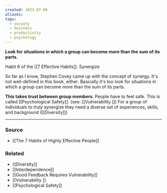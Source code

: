 ```yaml
---
created: 2023-07-08
aliases: 
tags:
  - society
  - business
  - productivity
  - psychology
---
```

**Look for situations in which a group can become more than the sum of its parts.**

Habit 6 of the [[7 Effective Habits]]: Synergize

So far as I know, Stephen Covey came up with the concept of synergy. It's not well-defined in this book, either. Basically it's too look for situations in which a group can become more than the sum of its parts. 

**This takes trust between group members**. People have to feel safe. This is called [[Psychological Safety]]. (see: [[Vulnerability ]])  For a group of individuals to truly synergize they need a diverse set of experiences, skills, and background ([[Diversity]])

****
### Source
- [[The 7 Habits of Highly Effective People]]

### Related
- [[Diversity]] 
- [[Interdependence]]
- [[Good Feedback Requires Vulnerability]] 
- [[Vulnerability ]] 
- [[Psychological Safety]]